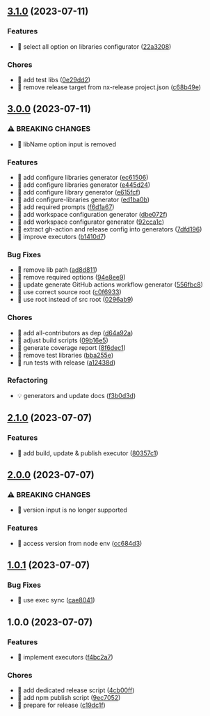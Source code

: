 ## [3.1.0](https://github.com/kreuzerk/nx-release/compare/v3.0.0...v3.1.0) (2023-07-11)


### Features

* 🎸 select all option on libraries configurator ([22a3208](https://github.com/kreuzerk/nx-release/commit/22a320857e423a95ec361dbf793cb2a6c4391f16))


### Chores

* 🤖 add test libs ([0e29dd2](https://github.com/kreuzerk/nx-release/commit/0e29dd2abde2a32763fbb94cc1f53dc40b123d4b))
* 🤖 remove release target from nx-release project.json ([c68b49e](https://github.com/kreuzerk/nx-release/commit/c68b49eb2d909305162bd1f736a57faf84d84fdb))

## [3.0.0](https://github.com/kreuzerk/nx-release/compare/v2.1.0...v3.0.0) (2023-07-11)


### ⚠ BREAKING CHANGES

* 🧨 libName option input is removed

### Features

* 🎸 add configure libraries generator ([ec61506](https://github.com/kreuzerk/nx-release/commit/ec61506593306bf56fe29c71600a5094a78db300))
* 🎸 add configure libraries generator ([e445d24](https://github.com/kreuzerk/nx-release/commit/e445d24ee72ed70555c48179a029da8f390df4b1))
* 🎸 add configure library generator ([e615fcf](https://github.com/kreuzerk/nx-release/commit/e615fcf82075199ffcdfbd3f684a45239b17aa0b))
* 🎸 add configure-libraries generator ([ed1ba0b](https://github.com/kreuzerk/nx-release/commit/ed1ba0bb55d0033a76264cc1a68d3b6741e0d8e5))
* 🎸 add required prompts ([f6d1a67](https://github.com/kreuzerk/nx-release/commit/f6d1a67410e558f7f39d49d7d3965116a6248276))
* 🎸 add workspace configuration generator ([dbe072f](https://github.com/kreuzerk/nx-release/commit/dbe072f69a4c87e432c466142a97c1a892baac45))
* 🎸 add workspace configurator generator ([92cca1c](https://github.com/kreuzerk/nx-release/commit/92cca1c710180b366e5342eac1d192b71a643e52))
* 🎸 extract gh-action and release config into generators ([7dfd196](https://github.com/kreuzerk/nx-release/commit/7dfd196882032559708eae9c543a7611a9452115))
* 🎸 improve executors ([b1410d7](https://github.com/kreuzerk/nx-release/commit/b1410d7097cc39cada83d46d8a5b609c0c0f818d))


### Bug Fixes

* 🐛 remove lib path ([ad8d811](https://github.com/kreuzerk/nx-release/commit/ad8d811ddf0c91653122642892bcf10dd2da5628))
* 🐛 remove required options ([94e8ee9](https://github.com/kreuzerk/nx-release/commit/94e8ee926d6a45a41dd30e3e6b9c1267858a7875))
* 🐛 update generate GitHub actions workflow generator ([556fbc8](https://github.com/kreuzerk/nx-release/commit/556fbc8a30a1b0f8d2a1fb81a57f7d7fb00708a6))
* 🐛 use correct source root ([c0f6933](https://github.com/kreuzerk/nx-release/commit/c0f693381948cda70ab35ddabb6791a55199faab))
* 🐛 use root instead of src root ([0296ab9](https://github.com/kreuzerk/nx-release/commit/0296ab9ef9f887ccf3ad60220951f4ba9a6bbcb2))


### Chores

* 🤖 add all-contributors as dep ([d64a92a](https://github.com/kreuzerk/nx-release/commit/d64a92a531633977ded5e7956137f7d7ef8221d2))
* 🤖 adjust build scripts ([09b16e5](https://github.com/kreuzerk/nx-release/commit/09b16e5d2757ab82df1eb7dbe5ef68648e28127e))
* 🤖 generate coverage report ([8f6dec1](https://github.com/kreuzerk/nx-release/commit/8f6dec1125f47086cd9aa1e9e2947f5f630dfdd0))
* 🤖 remove test libraries ([bba255e](https://github.com/kreuzerk/nx-release/commit/bba255e96c1734f9055415db9066bd36a4801b86))
* 🤖 run tests with release ([a12438d](https://github.com/kreuzerk/nx-release/commit/a12438dbadeca96aa72152d6e20652af5afd3820))


### Refactoring

* 💡 generators and update docs ([f3b0d3d](https://github.com/kreuzerk/nx-release/commit/f3b0d3db0bf361e851eb4c11bb7f493fa66349f1))

## [2.1.0](https://github.com/kreuzerk/nx-release/compare/v2.0.0...v2.1.0) (2023-07-07)


### Features

* 🎸 add build, update & publish executor ([80357c1](https://github.com/kreuzerk/nx-release/commit/80357c16c4a0b2484b754e34061e4ae080cb7a48))

## [2.0.0](https://github.com/kreuzerk/nx-release/compare/v1.0.1...v2.0.0) (2023-07-07)


### ⚠ BREAKING CHANGES

* 🧨 version input is no longer supported

### Features

* 🎸 access version from node env ([cc684d3](https://github.com/kreuzerk/nx-release/commit/cc684d348d8430eec09d6450df4b5285973f39f4))

## [1.0.1](https://github.com/kreuzerk/nx-release/compare/v1.0.0...v1.0.1) (2023-07-07)


### Bug Fixes

* 🐛 use exec sync ([cae8041](https://github.com/kreuzerk/nx-release/commit/cae80410db9dde03d1ce13d96ef8fccee31bc46f))

## 1.0.0 (2023-07-07)


### Features

* 🎸 implement executors ([f4bc2a7](https://github.com/kreuzerk/nx-release/commit/f4bc2a73860e2815da4ddbdee877edc52eef3f9f))


### Chores

* 🤖 add dedicated release script ([4cb00ff](https://github.com/kreuzerk/nx-release/commit/4cb00ff0d32419a5d9e672378068a070984ad51a))
* 🤖 add npm publish script ([9ec7052](https://github.com/kreuzerk/nx-release/commit/9ec705267e06def9a316bc690677a80124da8b05))
* 🤖 prepare for release ([c19dc1f](https://github.com/kreuzerk/nx-release/commit/c19dc1fe47ea5343da9d32f7a502914d51cb3f9d))
